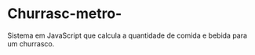 # Churrasc-metro-
Sistema em JavaScript que calcula a quantidade de comida e bebida para um churrasco.
